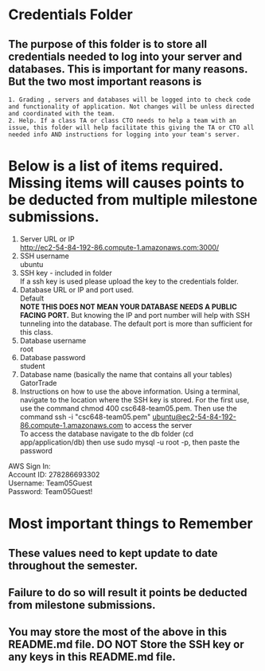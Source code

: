 # Credentials Folder

## The purpose of this folder is to store all credentials needed to log into your server and databases. This is important for many reasons. But the two most important reasons is
    1. Grading , servers and databases will be logged into to check code and functionality of application. Not changes will be unless directed and coordinated with the team.
    2. Help. If a class TA or class CTO needs to help a team with an issue, this folder will help facilitate this giving the TA or CTO all needed info AND instructions for logging into your team's server. 


# Below is a list of items required. Missing items will causes points to be deducted from multiple milestone submissions.

1. Server URL or IP
<br>http://ec2-54-84-192-86.compute-1.amazonaws.com:3000/
2. SSH username 
<br>ubuntu
3. SSH key - included in folder
    <br> If a ssh key is used please upload the key to the credentials folder.
4. Database URL or IP and port used.
<br>Default
    <br><strong> NOTE THIS DOES NOT MEAN YOUR DATABASE NEEDS A PUBLIC FACING PORT.</strong> But knowing the IP and port number will help with SSH tunneling into the database. The default port is more than sufficient for this class.
5. Database username 
<br>root
7. Database password 
<br>student
8. Database name (basically the name that contains all your tables)
<br>GatorTrade
10. Instructions on how to use the above information.
Using a terminal, navigate to the location where the SSH key is stored. For the first use, use the command 
chmod 400 csc648-team05.pem. Then use the command
ssh -i "csc648-team05.pem" ubuntu@ec2-54-84-192-86.compute-1.amazonaws.com to access the server
<br>To access the database navigate to the db folder (cd app/application/db) then use sudo mysql -u root -p, then paste the password

AWS Sign In:
<br>Account ID: 278286693302
<br>Username: Team05Guest
<br>Password: Team05Guest!

# Most important things to Remember
## These values need to kept update to date throughout the semester. <br>
## <strong>Failure to do so will result it points be deducted from milestone submissions.</strong><br>
## You may store the most of the above in this README.md file. DO NOT Store the SSH key or any keys in this README.md file.
